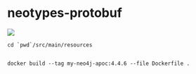 # neotypes-protobuf

<a href="https://github.com/mvillafuertem/neotypes-protobuf/actions?query=workflow%3A%22scalaci%22">
  <img src="https://github.com/mvillafuertem/neotypes-protobuf/workflows/scalaci/badge.svg"/>
</a>

```shell
cd `pwd`/src/main/resources
```

```shell

docker build --tag my-neo4j-apoc:4.4.6 --file Dockerfile .

```
